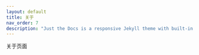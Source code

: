```yaml
---
layout: default
title: 关于
nav_order: 7
description: "Just the Docs is a responsive Jekyll theme with built-in search that is easily customizable and hosted on GitHub Pages."
---
```


关于页面
